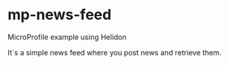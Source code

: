# mp-news-feed
MicroProfile example using Helidon

It´s a simple news feed where you post news and retrieve them.
